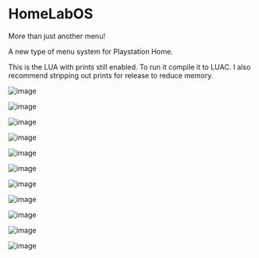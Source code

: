 # HomeLabOS
More than just another menu!

A new type of menu system for Playstation Home. 

This is the LUA with prints still enabled. To run it compile it to LUAC. I also recommend stripping out prints for release to reduce memory. 

![image](https://github.com/user-attachments/assets/072d48ea-9a72-4ca1-9e0c-1febac89e30a)

![image](https://github.com/user-attachments/assets/4f56c5d3-2e6e-490d-ae03-d9a2de44f166)

![image](https://github.com/user-attachments/assets/1a52750d-c946-413b-aeb9-1de0357f42c5)

![image](https://github.com/user-attachments/assets/62f239bb-73fb-489f-b9ca-7f824e67ee70)

![image](https://github.com/user-attachments/assets/19959fbb-aaa2-4b9f-a9f1-8a6382b83345)

![image](https://github.com/user-attachments/assets/8afb0d36-e97f-4df1-bdb6-704016555fe6)

![image](https://github.com/user-attachments/assets/1ef0280c-0530-499c-9515-717da53f5cd2)

![image](https://github.com/user-attachments/assets/267ccec4-da9d-4c0c-916b-28d4efcf9fc1)

![image](https://github.com/user-attachments/assets/e662d2e0-3e2f-41e7-a81f-ad36abbad261)

![image](https://github.com/user-attachments/assets/72dbd65f-c3d8-4580-9ce4-36f824fafc4f)

![image](https://github.com/user-attachments/assets/063883d7-a890-4850-a044-bda2d3875561)


